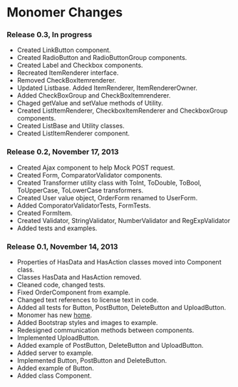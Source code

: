 Monomer Changes
===============

### Release 0.3, In progress

- Created LinkButton component.
- Created RadioButton and RadioButtonGroup components.
- Created Label and Checkbox components.
- Recreated ItemRenderer interface.
- Removed CheckBoxItemrenderer.
- Updated Listbase. Added ItemRenderer, ItemRendererOwner.
- Added CheckBoxGroup and CheckBoxItemrenderer.
- Chaged getValue and setValue methods of Utility.
- Created ListItemRenderer, CheckboxItemRenderer and CheckboxGroup components.
- Created ListBase and Utility classes.
- Created ListItemRenderer component.

### Release 0.2, November 17, 2013

- Created Ajax component to help Mock POST request.
- Created Form, ComparatorValidator components.
- Created Transformer utility class with ToInt, ToDouble, ToBool, ToUpperCase, ToLowerCase transformers.
- Created User value object, OrderForm renamed to UserForm.
- Added ComporatorValidatorTests, FormTests.
- Created FormItem.
- Created Validator, StringValidator, NumberValidator and RegExpValidator
- Added tests and examples.

### Release 0.1, November 14, 2013

- Properties of HasData and HasAction classes moved into Component class.
- Classes HasData and HasAction removed.
- Cleaned code, changed tests.
- Fixed OrderComponent from example.
- Changed text references to license text in code.
- Added all tests for Button, PostButton, DeleteButton and UploadButton.
- Monomer has new [home](http://monomer.akserg.com).
- Added Bootstrap styles and images to example. 
- Redesigned communication methods between components.
- Implemented UploadButton.
- Added example of PostButton, DeleteButton and UploadButton.
- Added server to example.
- Implemented Button, PostButton and DeleteButton.
- Added example of Button.
- Added class Component.